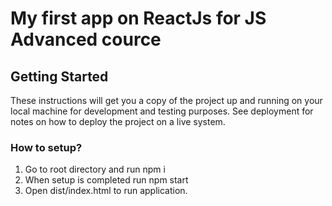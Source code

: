 # My first app on ReactJs for JS Advanced cource

## Getting Started
These instructions will get you a copy of the project up and running on your local machine for development and testing purposes. See deployment for notes on how to deploy the project on a live system.

### How to setup?
1. Go to root directory and run npm i
2. When setup is completed run npm start
3. Open dist/index.html to run application.
